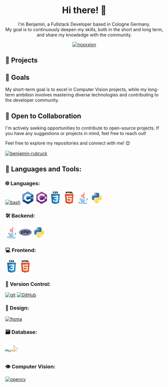 <h1 align="center">Hi there! 👋</h1>

<p align="center">I'm Benjamin, a Fullstack Developer based in Cologne Germany. <br>
  My goal is to continuously deepen my skills, both in the short and long term, and share my knowledge with the community.</p>

<p align="center"> <a href="https://github.com/ryo-ma/github-profile-trophy"><img src="https://github-profile-trophy.vercel.app/?username=noxxxion" alt="noxxxion" /></a> </p>

<h2>🚀 Projects</h2>
<ul>
</ul>

<h2>🌱 Goals</h2>
<p>My short-term goal is to excel in Computer Vision projects, while my long-term ambition involves mastering diverse technologies and contributing to the developer community.</p>

<h2>🤝 Open to Collaboration</h2>
<p>I'm actively seeking opportunities to contribute to open-source projects. If you have any suggestions or projects in mind, feel free to reach out!</p>

<p>Feel free to explore my repositories and connect with me! 😊</p>
<p align="left">
<a href="https://linkedin.com/in/benjamin-rubruck" target="blank"><img align="center" src="https://raw.githubusercontent.com/rahuldkjain/github-profile-readme-generator/master/src/images/icons/Social/linked-in-alt.svg" alt="benjamin-rubruck" height="30" width="40" /></a>
</p>

<h2 align="left">🔧 Languages and Tools:</h2>

<h3>🌐 Languages:</h3>
<p align="left">
  <a href="https://www.gnu.org/software/bash/" target="_blank" rel="noreferrer" title="Bash"><img src="https://www.vectorlogo.zone/logos/gnu_bash/gnu_bash-icon.svg" alt="bash" width="40" height="40"/></a>
  <a href="https://www.w3schools.com/cpp/" target="_blank" rel="noreferrer" title="C++"><img src="https://raw.githubusercontent.com/devicons/devicon/master/icons/cplusplus/cplusplus-original.svg" alt="cplusplus" width="40" height="40"/></a>
  <a href="https://www.w3schools.com/cs/" target="_blank" rel="noreferrer" title="C#"><img src="https://raw.githubusercontent.com/devicons/devicon/master/icons/csharp/csharp-original.svg" alt="csharp" width="40" height="40"/></a>
  <a href="https://www.w3schools.com/css/" target="_blank" rel="noreferrer" title="CSS3"><img src="https://raw.githubusercontent.com/devicons/devicon/master/icons/css3/css3-original-wordmark.svg" alt="css3" width="40" height="40"/></a>
  <a href="https://www.w3.org/html/" target="_blank" rel="noreferrer" title="HTML5"><img src="https://raw.githubusercontent.com/devicons/devicon/master/icons/html5/html5-original-wordmark.svg" alt="html5" width="40" height="40"/></a>
  <a href="https://www.java.com" target="_blank" rel="noreferrer" title="Java"><img src="https://raw.githubusercontent.com/devicons/devicon/master/icons/java/java-original.svg" alt="java" width="40" height="40"/></a>
  <a href="https://www.python.org" target="_blank" rel="noreferrer" title="Python"><img src="https://raw.githubusercontent.com/devicons/devicon/master/icons/python/python-original.svg" alt="python" width="40" height="40"/></a>
</p>

<h3>🛠️ Backend:</h3>
<p align="left">
  <a href="https://www.java.com" target="_blank" rel="noreferrer" title="Java"><img src="https://raw.githubusercontent.com/devicons/devicon/master/icons/java/java-original.svg" alt="java" width="40" height="40"/></a>
  <a href="https://www.php.net" target="_blank" rel="noreferrer" title="PHP"><img src="https://raw.githubusercontent.com/devicons/devicon/master/icons/php/php-original.svg" alt="php" width="40" height="40"/></a>
  <a href="https://www.python.org" target="_blank" rel="noreferrer" title="Python"><img src="https://raw.githubusercontent.com/devicons/devicon/master/icons/python/python-original.svg" alt="python" width="40" height="40"/></a>
</p>

<h3>💻  Frontend:</h3>
<p align="left">
  <a href="https://www.w3schools.com/css/" target="_blank" rel="noreferrer" title="CSS3"><img src="https://raw.githubusercontent.com/devicons/devicon/master/icons/css3/css3-original-wordmark.svg" alt="css3" width="40" height="40"/></a>
  <a href="https://www.w3schools.com/html/" target="_blank" rel="noreferrer" title="HTML5"><img src="https://raw.githubusercontent.com/devicons/devicon/master/icons/html5/html5-original-wordmark.svg" alt="html5" width="40" height="40"/></a>
</p>

<h3>🔗 Version Control:</h3>
<p align="left">
  <a href="https://git-scm.com/" target="_blank" rel="noreferrer" title="Git"><img src="https://www.vectorlogo.zone/logos/git-scm/git-scm-icon.svg" alt="git" width="40" height="40"/></a>
  <a href="https://github.com/" target="_blank" rel="noreferrer" title="GitHub"><img src="https://www.vectorlogo.zone/logos/github/github-icon.svg" alt="GitHub" width="40" height="40"/></a>
</p>

<h3>🎨 Design:</h3>
<p align="left">
  <a href="https://www.figma.com/" target="_blank" rel="noreferrer" title="Figma"><img src="https://www.vectorlogo.zone/logos/figma/figma-icon.svg" alt="figma" width="40" height="40"/></a>
</p>

<h3>🗃️ Database:</h3>
<p align="left">
  <a href="https://www.mysql.com/" target="_blank" rel="noreferrer" title="MySQL"><img src="https://raw.githubusercontent.com/devicons/devicon/master/icons/mysql/mysql-original-wordmark.svg" alt="mysql" width="40" height="40"/></a>
</p>

<h3>👁️ Computer Vision:</h3>
<p align="left">
  <a href="https://opencv.org/" target="_blank" rel="noreferrer" title="OpenCV"><img src="https://www.vectorlogo.zone/logos/opencv/opencv-icon.svg" alt="opencv" width="40" height="40"/></a>
</p>






